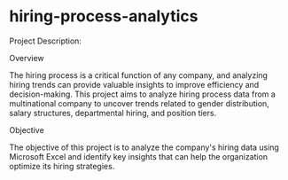 # hiring-process-analytics

Project Description:

Overview

The hiring process is a critical function of any company, and analyzing hiring trends can provide valuable insights to improve efficiency and decision-making. This project aims to analyze hiring process data from a multinational company to uncover trends related to gender distribution, salary structures, departmental hiring, and position tiers.

Objective

The objective of this project is to analyze the company's hiring data using Microsoft Excel and identify key insights that can help the organization optimize its hiring strategies.
